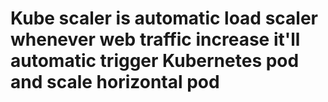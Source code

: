 # Kube scaler is automatic load scaler whenever web traffic increase it'll automatic trigger Kubernetes pod and scale horizontal pod
